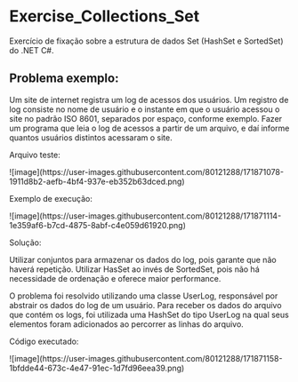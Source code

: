 # Exercise_Collections_Set
<p>Exercício de fixação sobre a estrutura de dados Set (HashSet e SortedSet) do .NET C#.</p>

## Problema exemplo:
<p>Um site de internet registra um log de acessos dos usuários. Um registro de log consiste no nome de usuário e o instante em que o usuário acessou o site no padrão ISO 8601, separados por espaço, conforme exemplo. Fazer um programa que leia o log de acessos a partir de um arquivo, e daí informe quantos usuários distintos acessaram o site.</p>

<p>Arquivo teste:</p>
![image](https://user-images.githubusercontent.com/80121288/171871078-1911d8b2-aefb-4bf4-937e-eb352b63dced.png)


<p>Exemplo de execução: </p>
![image](https://user-images.githubusercontent.com/80121288/171871114-1e359af6-b7cd-4875-8abf-c4e059d61920.png)

<p>Solução: </p>
<p>Utilizar conjuntos para armazenar os dados do log, pois garante que não haverá repetição. Utilizar HasSet ao invés de SortedSet, pois não há necessidade de ordenação e oferece maior performance.</p>
<p>O problema foi resolvido utilizando uma classe UserLog, responsável por abstrair os dados do log de um usuário. Para receber os dados do arquivo que contém os logs, foi utilizada uma HashSet do tipo UserLog na qual seus elementos foram adicionados ao percorrer as linhas do arquivo.</p>

<p>Código executado: </p>
![image](https://user-images.githubusercontent.com/80121288/171871158-1bfdde44-673c-4e47-91ec-1d7fd96eea39.png)
